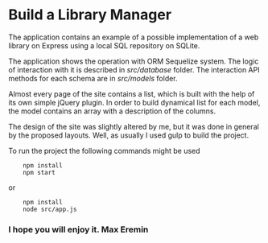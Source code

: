 # Build a Library Manager
The application contains an example of a possible implementation of a web library on Express using a local SQL repository on SQLite.

The application shows the operation with ORM Sequelize system. The logic of interaction with it is described in *src/database* folder. The interaction API methods for each schema are in *src/models* folder.

Almost every page of the site contains a list, which is built with the help of its own simple jQuery plugin. In order to build dynamical list for each model, the model contains an array with a description of the columns.

The design of the site was slightly altered by me, but it was done in general by the proposed layouts. Well, as usually  I used gulp to build the project.

To run the project the following commands might be used
```shell
    npm install
    npm start
```
or
```shell
    npm install
    node src/app.js
```

### I hope you will enjoy it. Max Eremin